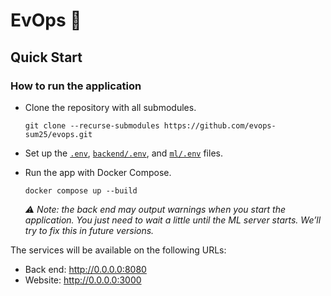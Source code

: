 # EvOps :whale:

## Quick Start

### How to run the application

- Clone the repository with all submodules.

  ```shell
  git clone --recurse-submodules https://github.com/evops-sum25/evops.git
  ```

- Set up the [`.env`](/.env.example),
  [`backend/.env`](https://github.com/evops-sum25/evops-backend/blob/main/.env.example),
  and
  [`ml/.env`](https://github.com/evops-sum25/evops-ml/blob/main/.env.example)
  files.

- Run the app with Docker Compose.

  ```shell
  docker compose up --build
  ```

  _:warning: Note: the back end may output warnings when you start the
  application. You just need to wait a little until the ML server starts.
  We&CloseCurlyQuote;ll try to fix this in future versions._

The services will be available on the following URLs:

- Back end: http://0.0.0.0:8080
- Website: http://0.0.0.0:3000
